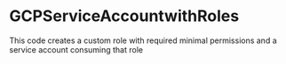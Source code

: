# GCPServiceAccountwithRoles
This code creates a custom role with required minimal permissions and a service account consuming that role
